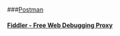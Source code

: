 
###
###[Postman](https://www.getpostman.com/docs/)

#### [Fiddler - Free Web Debugging Proxy](http://www.telerik.com/fiddler)
